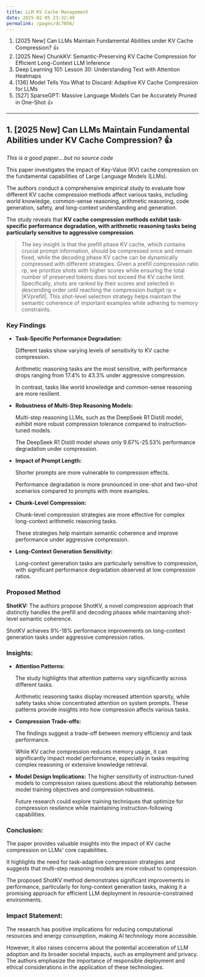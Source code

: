 ```yaml
---
title: LLM KV Cache Management
date: 2025-02-05 23:32:49
permalink: /pages/dc7056/
---
```


1. [2025 New] Can LLMs Maintain Fundamental Abilities under KV Cache Compression? :+1:
2. [2025 New] ChunkKV: Semantic-Preserving KV Cache Compression for Efficient Long-Context LLM Inference
3. Deep Learning 101: Lesson 30: Understanding Text with Attention Heatmaps
4. [136] Model Tells You What to Discard: Adaptive KV Cache Compression for LLMs
5. [527] SparseGPT: Massive Language Models Can be Accurately Pruned in One-Shot :+1:
---

## 1. [2025 New] Can LLMs Maintain Fundamental Abilities under KV Cache Compression? :+1:

*This is a good paper....but no source code*


This paper investigates the impact of Key-Value (KV) cache compression on the fundamental capabilities of Large Language Models (LLMs).

The authors conduct a comprehensive empirical study to evaluate how different KV cache compression methods affect various tasks, including world knowledge, common-sense reasoning, arithmetic reasoning, code generation, safety, and long-context understanding and generation.

The study reveals that **KV cache compression methods exhibit task-specific performance degradation, with arithmetic reasoning tasks being particularly sensitive to aggressive compression**.

> The key insight is that the prefill phase KV cache, which contains crucial prompt information, should be compressed once and remain fixed, while the decoding phase KV cache can be dynamically compressed with different strategies.
> Given a prefill compression ratio rp, we prioritize shots with higher scores while ensuring the total number of preserved tokens does not exceed the KV cache limit.
> Specifically, shots are ranked by their scores and selected in descending order until reaching the compression budget rp × |KVprefill|.
> This shot-level selection strategy helps maintain the semantic coherence of important examples while adhering to memory constraints.


### Key Findings
- **Task-Specific Performance Degradation:**
  
  Different tasks show varying levels of sensitivity to KV cache compression.
  
  Arithmetic reasoning tasks are the most sensitive, with performance drops ranging from 17.4% to 43.3% under aggressive compression.
  
  In contrast, tasks like world knowledge and common-sense reasoning are more resilient.

- **Robustness of Multi-Step Reasoning Models:**

  Multi-step reasoning LLMs, such as the DeepSeek R1 Distill model, exhibit more robust compression tolerance compared to instruction-tuned models.

  The DeepSeek R1 Distill model shows only 9.67%-25.53% performance degradation under compression.

- **Impact of Prompt Length:**

  Shorter prompts are more vulnerable to compression effects.
  
  Performance degradation is more pronounced in one-shot and two-shot scenarios compared to prompts with more examples.

- **Chunk-Level Compression:**

  Chunk-level compression strategies are more effective for complex long-context arithmetic reasoning tasks.
  
  These strategies help maintain semantic coherence and improve performance under aggressive compression.

- **Long-Context Generation Sensitivity:**

  Long-context generation tasks are particularly sensitive to compression, with significant performance degradation observed at low compression ratios.

### Proposed Method

**ShotKV:** The authors propose ShotKV, a novel compression approach that distinctly handles the prefill and decoding phases while maintaining shot-level semantic coherence.

ShotKV achieves 9%-18% performance improvements on long-context generation tasks under aggressive compression ratios.

### Insights:
- **Attention Patterns:**

  The study highlights that attention patterns vary significantly across different tasks.

  Arithmetic reasoning tasks display increased attention sparsity, while safety tasks show concentrated attention on system prompts. These patterns provide insights into how compression affects various tasks.

- **Compression Trade-offs:**
  
  The findings suggest a trade-off between memory efficiency and task performance.

  While KV cache compression reduces memory usage, it can significantly impact model performance, especially in tasks requiring complex reasoning or extensive knowledge retrieval.

- **Model Design Implications:**
  The higher sensitivity of instruction-tuned models to compression raises questions about the relationship between model training objectives and compression robustness.

  Future research could explore training techniques that optimize for compression resilience while maintaining instruction-following capabilities.

### Conclusion:
The paper provides valuable insights into the impact of KV cache compression on LLMs' core capabilities.

It highlights the need for task-adaptive compression strategies and suggests that multi-step reasoning models are more robust to compression.

The proposed ShotKV method demonstrates significant improvements in performance, particularly for long-context generation tasks, making it a promising approach for efficient LLM deployment in resource-constrained environments.

### Impact Statement:
The research has positive implications for reducing computational resources and energy consumption, making AI technology more accessible.

However, it also raises concerns about the potential acceleration of LLM adoption and its broader societal impacts, such as employment and privacy. The authors emphasize the importance of responsible deployment and ethical considerations in the application of these technologies.
